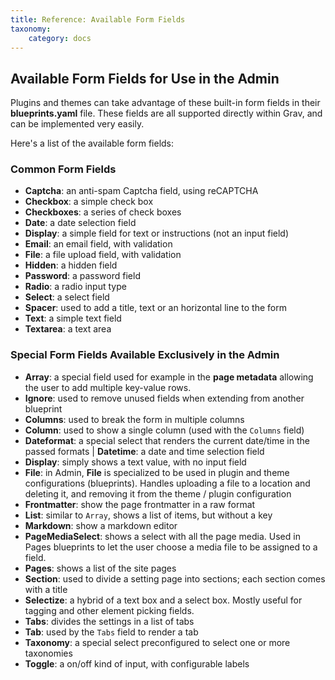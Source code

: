 ```yaml
---
title: Reference: Available Form Fields
taxonomy:
    category: docs
---
```


## Available Form Fields for Use in the Admin

Plugins and themes can take advantage of these built-in form fields in their **blueprints.yaml** file. These fields are all supported directly within Grav, and can be implemented very easily.

Here's a list of the available form fields:

### Common Form Fields

- **Captcha**: an anti-spam Captcha field, using reCAPTCHA
- **Checkbox**: a simple check box
- **Checkboxes**: a series of check boxes
- **Date**: a date selection field
- **Display**: a simple field for text or instructions (not an input field)
- **Email**: an email field, with validation
- **File**: a file upload field, with validation
- **Hidden**: a hidden field
- **Password**: a password field
- **Radio**: a radio input type
- **Select**: a select field
- **Spacer**: used to add a title, text or an horizontal line to the form
- **Text**: a simple text field
- **Textarea**: a text area

### Special Form Fields Available Exclusively in the Admin

- **Array**: a special field used for example in the **page metadata** allowing the user to add multiple key-value rows.
- **Ignore**: used to remove unused fields when extending from another blueprint
- **Columns**: used to break the form in multiple columns
- **Column**: used to show a single column (used with the `Columns` field)
- **Dateformat**: a special select that renders the current date/time in the passed formats
| **Datetime**: a date and time selection field
- **Display**: simply shows a text value, with no input field
- **File**: in Admin, **File** is specialized to be used in plugin and theme configurations (blueprints). Handles uploading a file to a location and deleting it, and removing it from the theme / plugin configuration
- **Frontmatter**: show the page frontmatter in a raw format
- **List**: similar to `Array`, shows a list of items, but without a key
- **Markdown**: show a markdown editor
- **PageMediaSelect**: shows a select with all the page media. Used in Pages blueprints to let the user choose a media file to be assigned to a field.
- **Pages**: shows a list of the site pages
- **Section**: used to divide a setting page into sections; each section comes with a title
- **Selectize**: a hybrid of a text box and a select box. Mostly useful for tagging and other element picking fields.
- **Tabs**: divides the settings in a list of tabs
- **Tab**: used by the `Tabs` field to render a tab
- **Taxonomy**: a special select preconfigured to select one or more taxonomies
- **Toggle**: a on/off kind of input, with configurable labels
